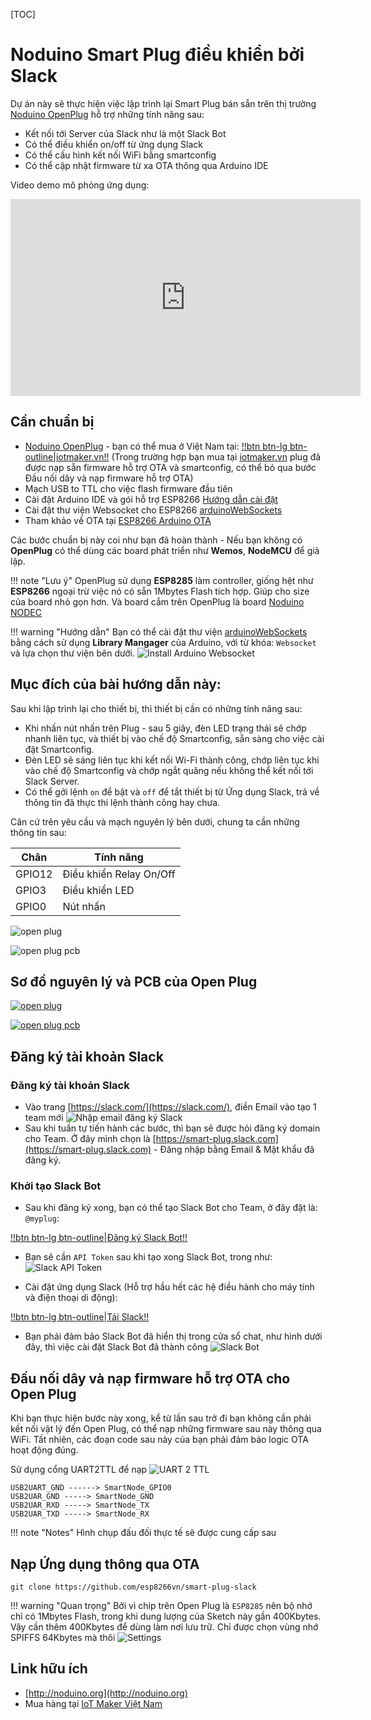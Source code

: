 [TOC]
# Noduino Smart Plug điều khiển bởi Slack

Dự án này sẽ thực hiện việc lập trình lại Smart Plug bán sẵn trên thị trường [Noduino OpenPlug](http://noduino.org) hỗ trợ những tính năng sau:

- Kết nối tới Server của Slack như là một Slack Bot 
- Có thể điều khiển on/off từ ứng dụng Slack 
- Có thể cấu hình kết nối WiFi bằng smartconfig
- Có thể cập nhật firmware từ xa OTA thông qua Arduino IDE

Video demo mô phỏng ứng dụng: 

<iframe width="560" height="315" src="https://www.youtube.com/embed/hjNZVuSrc7c" frameborder="0" allowfullscreen></iframe>

## Cần chuẩn bị
- [Noduino OpenPlug](http://noduino.org) - bạn có thể mua ở Việt Nam tại: [!!btn btn-lg btn-outline|iotmaker.vn!!](https://iotmaker.vn) (Trong trường hợp bạn mua tại [iotmaker.vn](https://iotmaker.vn) plug đã được nạp sẵn firmware hỗ trợ OTA và smartconfig, có thể bỏ qua bước Đấu nối dây và nạp firmware hỗ trợ OTA)
- Mạch USB to TTL cho việc flash firmware đầu tiên 
- Cài đặt Arduino IDE và gói hỗ trợ ESP8266 [Hướng dẫn cài đặt](../basic/install.md)
- Cài đặt thư viện Websocket cho ESP8266 [arduinoWebSockets](https://github.com/Links2004/arduinoWebSockets)
- Tham khảo về OTA tại [ESP8266 Arduino OTA](../ota/arduino-fota.md)

Các bước chuẩn bị này coi như bạn đã hoàn thành - Nếu bạn không có **OpenPlug** có thể dùng các board phát triển như **Wemos**, **NodeMCU** để giả lập.

!!! note "Lưu ý"
    OpenPlug sử dụng **ESP8285** làm controller, giống hệt như **ESP8266** ngoại trừ việc nó có sẵn 1Mbytes Flash tích hợp. Giúp cho size của board nhỏ gọn hơn. Và board cắm trên OpenPlug là board [Noduino NODEC](https://iotmaker.vn/wireless/wi-fi/nodec/)

!!! warning "Hướng dẫn" 
    Bạn có thể cài đặt thư viện [arduinoWebSockets](https://github.com/Links2004/arduinoWebSockets) bằng cách sử dụng **Library Mangager** của Arduino, với từ khóa: `Websocket` và lựa chọn thư viện bên dưới.
    ![Install Arduino Websocket](images/openplug/lib-man.png)

## Mục đích của bài hướng dẫn này:

Sau khi lập trình lại cho thiết bị, thì thiết bị cần có những tính năng sau:

- Khi nhấn nút nhấn trên Plug - sau 5 giây, đèn LED trạng thái sẽ chớp nhanh liên tục, và thiết bị vào chế độ Smartconfig, sẵn sàng cho việc cài đặt Smartconfig. 
- Đèn LED sẽ sáng liên tục khi kết nối Wi-Fi thành công, chớp liên tục khi vào chế độ Smartconfig và chớp ngắt quãng nếu không thể kết nối tới Slack Server. 
- Có thể gởi lệnh `on` để bật và `off` để tắt thiết bị từ Ứng dụng Slack, trả về thông tin đã thực thi lệnh thành công hay chưa.

Căn cứ trên yêu cầu và mạch nguyên lý bên dưới, chung ta cần những thông tin sau: 

| Chân   | Tính năng               |
|--------|-------------------------|
| GPIO12 | Điều khiển Relay On/Off |
| GPIO3  | Điều khiển LED          |
| GPIO0  | Nút nhấn                |



![open plug](images/open-plug.jpg)

![open plug pcb](images/open-plug-pcb.jpg)

## Sơ đồ nguyên lý và PCB của Open Plug 

[![open plug](images/open-plug-sch.png)](images/open-plug-sch.png)

[![open plug pcb](images/open-plug-pcb1.png)](images/open-plug-pcb1.png)

## Đăng ký tài khoản Slack 

### Đăng ký tài khoản Slack

- Vào trang [https://slack.com/](https://slack.com/), điền Email vào tạo 1 team mới
![Nhập email đăng ký Slack](images/openplug/slack01.png)
- Sau khi tuần tự tiến hành các bước, thì bạn sẽ được hỏi đăng ký domain cho Team. Ở đây mình chọn là [https://smart-plug.slack.com](https://smart-plug.slack.com) - Đăng nhập bằng Email & Mật khẩu đã đăng ký. 

### Khởi tạo Slack Bot 

- Sau khi đăng ký xong, bạn có thể tạo Slack Bot cho Team, ở đây đặt là: `@myplug`:

[!!btn btn-lg btn-outline|Đăng ký Slack Bot!!](https://my.slack.com/services/new/bot)

- Bạn sẽ cần `API Token` sau khi tạo xong Slack Bot, trong như: 
![Slack API Token](images/openplug/slack-setup-ok.png)

- Cài đặt ứng dụng Slack (Hỗ trợ hầu hết các hệ điều hành cho máy tính và điện thoại di động):

[!!btn btn-lg btn-outline|Tải Slack!!](https://slack.com/downloads/osx) 

- Bạn phải đảm bảo Slack Bot đã hiển thị trong cửa sổ chat, như hình dưới đây, thì việc cài đặt Slack Bot đã thành công 
![Slack Bot](images/openplug/slack-bot.png)

## Đấu nối dây và nạp firmware hỗ trợ OTA cho Open Plug  

Khi bạn thực hiện bước này xong, kể từ lần sau trở đi bạn không cần phải kết nối vật lý đến Open Plug, có thể nạp những firmware sau này thông qua WiFi. Tất nhiên, các đoạn code sau này của bạn phải đảm bảo logic OTA hoạt động đúng.

Sử dụng cổng UART2TTL để nạp 
![UART 2 TTL](images/openplug/ft232.jpg)
```
USB2UART_GND ------> SmartNode_GPIO0
USB2UAR_GND -----> SmartNode_GND
USB2UAR_RXD -----> SmartNode_TX
USB2UAR_TXD -----> SmartNode_RX
```

!!! note "Notes"
    Hình chụp đấu đối thực tế sẽ được cung cấp sau

## Nạp Ứng dụng thông qua OTA 

```
git clone https://github.com/esp8266vn/smart-plug-slack
```

!!! warning "Quan trọng"
    Bởi vì chip trên Open Plug là `ESP8285` nên bộ nhớ chỉ có 1Mbytes Flash, trong khi dung lượng của Sketch này gần 400Kbytes. Vậy cần thêm 400Kbytes để dùng làm nơi lưu trữ. Chỉ được chọn vùng nhớ SPIFFS 64Kbytes mà thôi 
    ![Settings](images/openplug/settings.png)

## Link hữu ích  
- [http://noduino.org](http://noduino.org) 
- Mua hàng tại [IoT Maker Việt Nam](https://iotmaker.vn/wireless/wi-fi/noduino-esp8285-wifi-open-plug/)
